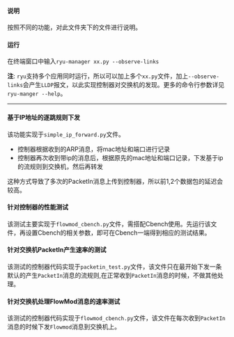 #### 说明
按照不同的功能，对此文件夹下的文件进行说明。

#### 运行
在终端窗口中输入`ryu-manager xx.py --observe-links`      

**注**: `ryu`支持多个应用同时运行，所以可以加上多个`xx.py`文件，加上`--observe-links`会产生`LLDP`报文，以此实现控制器对交换机的发现。更多的命令行参数详见`ryu-manger --help`。

----

#### 基于IP地址的逐跳规则下发
该功能实现于`simple_ip_forward.py`文件。
+ 控制器根据收到的ARP消息，将mac地址和端口进行记录
+ 控制器再次收到带ip的消息后，根据原先的mac地址和端口记录，下发基于ip的流规则到交换机，然后再转发

这种方式导致了多次的PacketIn消息上传到控制器，所以前1,2个数据包的延迟会较高。

#### 针对控制器的性能测试
该测试主要实现于`flowmod_cbench.py`文件，需搭配Cbench使用。先运行该文件，再设置Cbench的相关参数，即可在Cbench一端得到相应的测试结果。

#### 针对交换机PacketIn产生速率的测试
该测试的控制器代码实现于`packetin_test.py`文件，该文件只在最开始下发一条默认的产生`PacketIn`消息的流规则,在正常收到`PacketIn`消息的时候，不做其他处理。

#### 针对交换机处理FlowMod消息的速率测试
该测试的控制器代码实现于`flowmod_cbench.py`文件，该文件在每次收到`PacketIn`消息的时候下发`Flowmod`消息到交换机上。